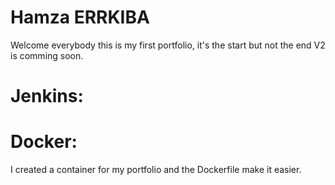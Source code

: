 # Hamza ERRKIBA
Welcome everybody this is my first portfolio, it's the start but not the end V2 is comming soon.

# Jenkins:


# Docker:
I created a container for my portfolio and the Dockerfile make it easier.
